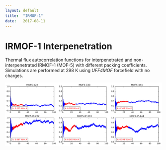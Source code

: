 ```yaml
---
layout: default
title:  "IRMOF-1"
date:   2017-08-11
---
```

IRMOF-1 Interpenetration
======================
Thermal flux autocorrelation functions for interpenetrated and non-interpenetrated IRMOF-1 (MOF-5) with different packing coefficients. Simulations are performed at 298 K using *UFF4MOF* forcefield with no charges.
<p align="center"> <img src="img/MOF5-IP-k.png"> </p>
